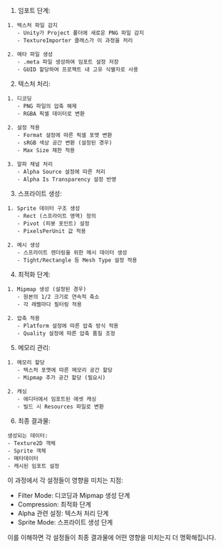 1. 임포트 단계:
```plaintext
1. 텍스처 파일 감지
   - Unity가 Project 폴더에 새로운 PNG 파일 감지
   - TextureImporter 클래스가 이 과정을 처리

2. 메타 파일 생성
   - .meta 파일 생성하여 임포트 설정 저장
   - GUID 할당하여 프로젝트 내 고유 식별자로 사용
```

2. 텍스처 처리:
```plaintext
1. 디코딩
   - PNG 파일의 압축 해제
   - RGBA 픽셀 데이터로 변환

2. 설정 적용 
   - Format 설정에 따른 픽셀 포맷 변환
   - sRGB 색상 공간 변환 (설정된 경우)
   - Max Size 제한 적용

3. 알파 채널 처리
   - Alpha Source 설정에 따른 처리
   - Alpha Is Transparency 설정 반영
```

3. 스프라이트 생성:
```plaintext
1. Sprite 데이터 구조 생성
   - Rect (스프라이트 영역) 정의
   - Pivot (피봇 포인트) 설정
   - PixelsPerUnit 값 적용

2. 메시 생성
   - 스프라이트 렌더링을 위한 메시 데이터 생성
   - Tight/Rectangle 등 Mesh Type 설정 적용
```

4. 최적화 단계:
```plaintext
1. Mipmap 생성 (설정된 경우)
   - 원본의 1/2 크기로 연속적 축소
   - 각 레벨마다 필터링 적용

2. 압축 적용
   - Platform 설정에 따른 압축 방식 적용
   - Quality 설정에 따른 압축 품질 조정
```

5. 메모리 관리:
```plaintext
1. 메모리 할당
   - 텍스처 포맷에 따른 메모리 공간 할당
   - Mipmap 추가 공간 할당 (필요시)

2. 캐싱
   - 에디터에서 임포트된 에셋 캐싱
   - 빌드 시 Resources 파일로 변환
```

6. 최종 결과물:
```plaintext
생성되는 데이터:
- Texture2D 객체
- Sprite 객체
- 메타데이터
- 캐시된 임포트 설정
```

이 과정에서 각 설정들이 영향을 미치는 지점:
- Filter Mode: 디코딩과 Mipmap 생성 단계
- Compression: 최적화 단계
- Alpha 관련 설정: 텍스처 처리 단계
- Sprite Mode: 스프라이트 생성 단계

이를 이해하면 각 설정들이 최종 결과물에 어떤 영향을 미치는지 더 명확해집니다.